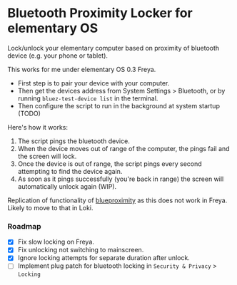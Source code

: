 Bluetooth Proximity Locker for elementary OS
==============

Lock/unlock your elementary computer based on proximity of bluetooth device (e.g. your phone or tablet).

This works for me under elementary OS 0.3 Freya.

- First step is to pair your device with your computer.
- Then get the devices address from System Settings > Bluetooth, or by running `bluez-test-device list` in the terminal.
- Then configure the script to run in the background at system startup (TODO)

Here's how it works:

1. The script pings the bluetooth device.
2. When the device moves out of range of the computer, the pings fail and the screen will lock.
3. Once the device is out of range, the script pings every second attempting to find the device again.
4. As soon as it pings successfully (you're back in range) the screen will automatically unlock again (WIP).

Replication of functionality of [blueproximity](https://launchpad.net/blueproximity) as this does not work in Freya. Likely to move to that in Loki.

### Roadmap
- [x] Fix slow locking on Freya.
- [x] Fix unlocking not switching to mainscreen.
- [x] Ignore locking attempts for separate duration after unlock.
- [ ] Implement plug patch for bluetooth locking in `Security & Privacy` > `Locking`

